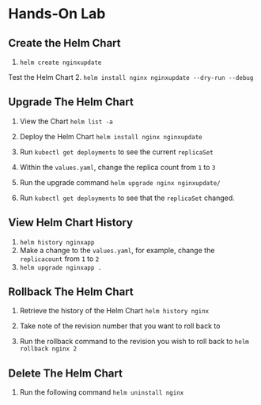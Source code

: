 # Hands-On Lab

## Create the Helm Chart
1. `helm create nginxupdate`

Test the Helm Chart
2. `helm install nginx nginxupdate --dry-run --debug`

## Upgrade The Helm Chart

1. View the Chart
`helm list -a`

2. Deploy the Helm Chart
`helm install nginx nginxupdate`

3. Run `kubectl get deployments` to see the current `replicaSet`

4. Within the `values.yaml`, change the replica count from `1` to `3`

5. Run the upgrade command
`helm upgrade nginx nginxupdate/`

6. Run `kubectl get deployments` to see that the `replicaSet` changed.

## View Helm Chart History

1. `helm history nginxapp`
2. Make a change to the `values.yaml`, for example, change the `replicacount` from `1` to `2`
3. `helm upgrade nginxapp .`

## Rollback The Helm Chart

1. Retrieve the history of the Helm Chart
`helm history nginx`

2. Take note of the revision number that you want to roll back to

3. Run the rollback command to the revision you wish to roll back to
`helm rollback nginx 2`

## Delete The Helm Chart
1. Run the following command
`helm uninstall nginx`